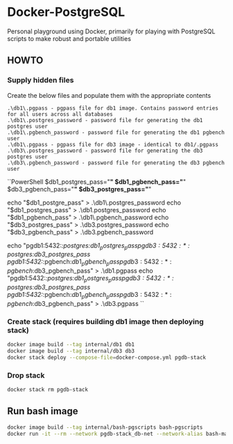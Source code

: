 # Docker-PostgreSQL

Personal playground using Docker, primarily for playing with PostgreSQL scripts to make robust and portable utilities

## HOWTO

### Supply hidden files

Create the below files and populate them with the appropriate contents

```list
.\db1\.pgpass - pgpass file for db1 image. Contains password entries for all users across all databases
.\db1\.postgres_password - password file for generating the db1 postgres user
.\db1\.pgbench_password - password file for generating the db1 pgbench user
.\db1\.pgpass - pgpass file for db3 image - identical to db1/.pgpass
.\db3\.postgres_password - password file for generating the db3 postgres user
.\db3\.pgbench_password - password file for generating the db3 pgbench user
```

``PowerShell
$db1_postgres_pass="****************"
$db1_pgbench_pass="****************"
$db3_pgbench_pass="****************"
$db3_postgres_pass="****************"

echo "$db1_postgre_pass" > .\db1\.postgres_password
echo "$db1_postgres_pass" > .\db1\.postgres_password
echo "$db1_pgbench_pass" > .\db1\.pgbench_password
echo "$db3_postgres_pass" > .\db3\.postgres_password
echo "$db3_pgbench_pass" > .\db3\.pgbench_password

echo "pgdb1:5432:*:postgres:$db1_postgres_pass
    pgdb3:5432:*:postgres:$db3_postgres_pass
    pgdb1:5432:*:pgbench:$db1_pgbench_pass
    pgdb3:5432:*:pgbench:$db3_pgbench_pass" > .\db1\.pgpass
echo "pgdb1:5432:*:postgres:$db1_postgres_pass
    pgdb3:5432:*:postgres:$db3_postgres_pass
    pgdb1:5432:*:pgbench:$db1_pgbench_pass
    pgdb3:5432:*:pgbench:$db3_pgbench_pass" > .\db3\.pgpass
``

### Create stack (requires building db1 image then deploying stack)

```sh
docker image build --tag internal/db1 db1
docker image build --tag internal/db3 db3
docker stack deploy --compose-file=docker-compose.yml pgdb-stack
```

### Drop stack

```sh
docker stack rm pgdb-stack
```

## Run bash image

```sh
docker image build --tag internal/bash-pgscripts bash-pgscripts
docker run -it --rm --network pgdb-stack_db-net --network-alias bash-manager internal/bash-pgscripts
```
